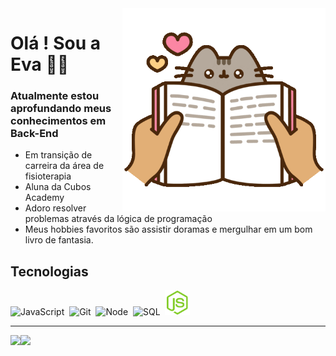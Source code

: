 <img src = "gifcat.gif" width = "325px" align = "right">

#  Olá ! Sou a Eva 🙋‍♀️
### Atualmente estou aprofundando meus conhecimentos em Back-End

- Em transição de carreira da área de fisioterapia
- Aluna da Cubos Academy
- Adoro resolver problemas através da lógica de programação 
- Meus hobbies favoritos são assistir doramas e mergulhar em um bom livro de fantasia.

## Tecnologias

<div>
<img src = "https://cdn.jsdelivr.net/gh/devicons/devicon/icons/javascript/javascript-original.svg" title="JavaScript" alt="JavaScript" width="40" height="40"/>&nbsp;
<img src= "https://cdn.jsdelivr.net/gh/devicons/devicon/icons/git/git-plain-wordmark.svg"
title="Git" alt="Git" width="40" height="40"/>&nbsp;
<img src="https://cdn.jsdelivr.net/gh/devicons/devicon/icons/nodejs/nodejs-plain-wordmark.svg"
title="Node" alt="Node" width="40" height="40"/>&nbsp;
<img src="https://cdn.jsdelivr.net/gh/devicons/devicon/icons/postgresql/postgresql-original-wordmark.svg"
title="SQL" alt="SQL" width="40" height="40"/>&nbsp; 
<img src="https://github.com/devicons/devicon/blob/master/icons/nodejs/nodejs-original.svg" alt="nodejs" height="40" width="40"/>&nbsp;
  </div>
  
---

<a href="https://github.com/AlziraEva">
  <img height="170em" align="left" src="https://github-readme-stats.vercel.app/api/top-langs/?username=AlziraEva&layout=compact&langs_count=7&theme=dracula"/>
</a>

<a href="https://github.com/AlziraEva">
  <img height="170em" align="left" src="https://github-readme-stats.vercel.app/api?username=AlziraEva&show_icons=true&theme=dracula&include_all_commits=true&count_private=true"/>
</a>

